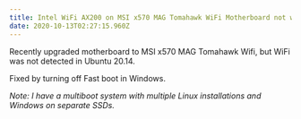 ```yaml
---
title: Intel WiFi AX200 on MSI x570 MAG Tomahawk WiFi Motherboard not working
date: 2020-10-13T02:27:15.960Z
---
```

Recently upgraded motherboard to MSI x570 MAG Tomahawk Wifi, but WiFi was not detected in Ubuntu 20.14.

Fixed by turning off Fast boot in Windows.

*Note: I have a multiboot system with multiple Linux installations and Windows on separate SSDs.*
